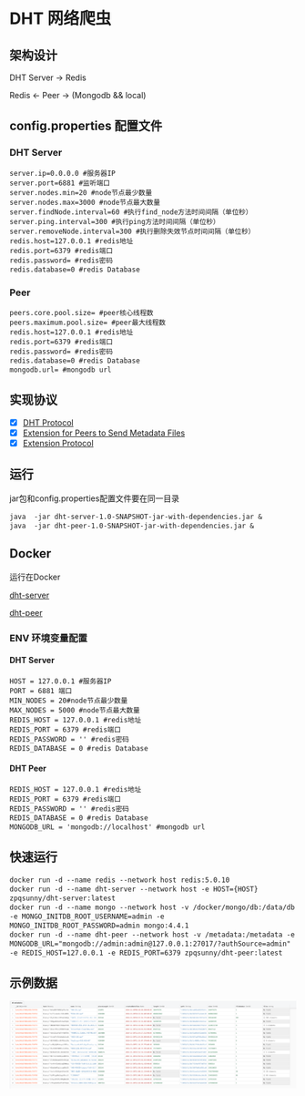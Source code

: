 # DHT 网络爬虫

## 架构设计

DHT Server -> Redis

Redis <- Peer -> (Mongodb && local)           
## config.properties 配置文件

### DHT Server
```properties
server.ip=0.0.0.0 #服务器IP
server.port=6881 #监听端口
server.nodes.min=20 #node节点最少数量
server.nodes.max=3000 #node节点最大数量
server.findNode.interval=60 #执行find_node方法时间间隔（单位秒）
server.ping.interval=300 #执行ping方法时间间隔（单位秒）
server.removeNode.interval=300 #执行删除失效节点时间间隔（单位秒）
redis.host=127.0.0.1 #redis地址
redis.port=6379 #redis端口
redis.password= #redis密码
redis.database=0 #redis Database
```
### Peer
```properties
peers.core.pool.size= #peer核心线程数
peers.maximum.pool.size= #peer最大线程数
redis.host=127.0.0.1 #redis地址
redis.port=6379 #redis端口
redis.password= #redis密码
redis.database=0 #redis Database
mongodb.url= #mongodb url
```


## 实现协议

- [x] [DHT Protocol](http://www.bittorrent.org/beps/bep_0005.html)
- [x] [Extension for Peers to Send Metadata Files](http://www.bittorrent.org/beps/bep_0009.html)
- [x] [Extension Protocol](http://www.bittorrent.org/beps/bep_0010.html)

## 运行

jar包和config.properties配置文件要在同一目录

```shell script
java  -jar dht-server-1.0-SNAPSHOT-jar-with-dependencies.jar &
java  -jar dht-peer-1.0-SNAPSHOT-jar-with-dependencies.jar &
```

## Docker

运行在Docker

[dht-server](https://hub.docker.com/repository/docker/zpqsunny/dht-server)

[dht-peer](https://hub.docker.com/repository/docker/zpqsunny/dht-peer)

### ENV 环境变量配置

#### DHT Server

```properties
HOST = 127.0.0.1 #服务器IP
PORT = 6881 端口
MIN_NODES = 20#node节点最少数量
MAX_NODES = 5000 #node节点最大数量
REDIS_HOST = 127.0.0.1 #redis地址
REDIS_PORT = 6379 #redis端口
REDIS_PASSWORD = '' #redis密码
REDIS_DATABASE = 0 #redis Database
```

#### DHT Peer

```properties
REDIS_HOST = 127.0.0.1 #redis地址
REDIS_PORT = 6379 #redis端口
REDIS_PASSWORD = '' #redis密码
REDIS_DATABASE = 0 #redis Database
MONGODB_URL = 'mongodb://localhost' #mongodb url
```

## 快速运行

```shell
docker run -d --name redis --network host redis:5.0.10
docker run -d --name dht-server --network host -e HOST={HOST} zpqsunny/dht-server:latest
docker run -d --name mongo --network host -v /docker/mongo/db:/data/db -e MONGO_INITDB_ROOT_USERNAME=admin -e MONGO_INITDB_ROOT_PASSWORD=admin mongo:4.4.1
docker run -d --name dht-peer --network host -v /metadata:/metadata -e MONGODB_URL="mongodb://admin:admin@127.0.0.1:27017/?authSource=admin" -e REDIS_HOST=127.0.0.1 -e REDIS_PORT=6379 zpqsunny/dht-peer:latest
```

## 示例数据

![example-data](example-data.png)
